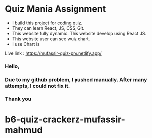 # Quiz Mania Assignment

* I build this project for coding quiz.
* They can learn React, JS, CSS, Git.
* This website fully dynamic. This website develop using React JS.
* This website user can see wuiz chart.
* I use Chart js


Live link : https://mufassir-quiz-pro.netlify.app/

### Hello,
### Due to my github problem, I pushed manually. After many attempts, I could not fix it.
### Thank you

# b6-quiz-crackerz-mufassir-mahmud
